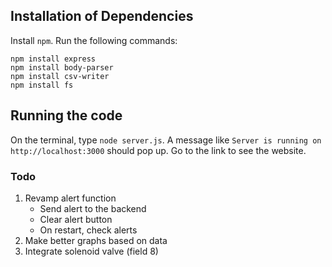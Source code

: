 ## Installation of Dependencies

Install `npm`.
Run the following commands:
```
npm install express
npm install body-parser
npm install csv-writer
npm install fs
```

## Running the code
On the terminal, type `node server.js`. A message like `Server is running on http://localhost:3000` should pop up. Go to the link to see the website.

### Todo
1. Revamp alert function
    - Send alert to the backend
    - Clear alert button
    - On restart, check alerts
2. Make better graphs based on data
3. Integrate solenoid valve (field 8)